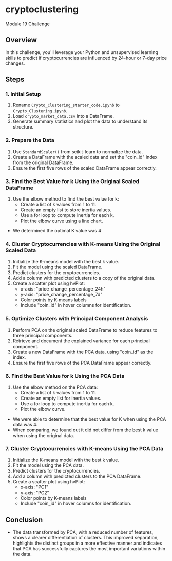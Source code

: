 # cryptoclustering
Module 19 Challenge

## Overview

In this challenge, you'll leverage your Python and unsupervised learning skills to predict if cryptocurrencies are influenced by 24-hour or 7-day price changes.

## Steps

### 1. Initial Setup

1. Rename `Crypto_Clustering_starter_code.ipynb` to `Crypto_Clustering.ipynb`.
2. Load `crypto_market_data.csv` into a DataFrame.
3. Generate summary statistics and plot the data to understand its structure.

### 2. Prepare the Data

1. Use `StandardScaler()` from scikit-learn to normalize the data.
2. Create a DataFrame with the scaled data and set the "coin_id" index from the original DataFrame.
3. Ensure the first five rows of the scaled DataFrame appear correctly.

### 3. Find the Best Value for k Using the Original Scaled DataFrame

1. Use the elbow method to find the best value for k:
    - Create a list of k values from 1 to 11.
    - Create an empty list to store inertia values.
    - Use a for loop to compute inertia for each k.
    - Plot the elbow curve using a line chart.
- We determined the optimal K value was 4

### 4. Cluster Cryptocurrencies with K-means Using the Original Scaled Data

1. Initialize the K-means model with the best k value.
2. Fit the model using the scaled DataFrame.
3. Predict clusters for the cryptocurrencies.
4. Add a column with predicted clusters to a copy of the original data.
5. Create a scatter plot using hvPlot:
    - x-axis: "price_change_percentage_24h"
    - y-axis: "price_change_percentage_7d"
    - Color points by K-means labels
    - Include "coin_id" in hover columns for identification.

### 5. Optimize Clusters with Principal Component Analysis

1. Perform PCA on the original scaled DataFrame to reduce features to three principal components.
2. Retrieve and document the explained variance for each principal component.
3. Create a new DataFrame with the PCA data, using "coin_id" as the index.
4. Ensure the first five rows of the PCA DataFrame appear correctly.

### 6. Find the Best Value for k Using the PCA Data

1. Use the elbow method on the PCA data:
    - Create a list of k values from 1 to 11.
    - Create an empty list for inertia values.
    - Use a for loop to compute inertia for each k.
    - Plot the elbow curve.
- We were able to determine that the best value for K when using the PCA data was 4.
- When comparing, we found out it did not differ from the best k value when using the original data.

### 7. Cluster Cryptocurrencies with K-means Using the PCA Data

1. Initialize the K-means model with the best k value.
2. Fit the model using the PCA data.
3. Predict clusters for the cryptocurrencies.
4. Add a column with predicted clusters to the PCA DataFrame.
5. Create a scatter plot using hvPlot:
    - x-axis: "PC1"
    - y-axis: "PC2"
    - Color points by K-means labels
    - Include "coin_id" in hover columns for identification.

## Conclusion

- The data transformed by PCA, with a reduced number of features, shows a clearer differentiation of clusters. This improved separation, highlights the distinct groups in a more effective manner and indicates that PCA has successfully captures the most important variations within the data.
